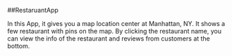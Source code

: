 ##RestaruantApp

In this App, it gives you a map location center at Manhattan, NY. It shows a few restaurant with pins on the map. 
By clicking the restaurant name, you can view the info of the restaurant and reviews from customers at the bottom.



